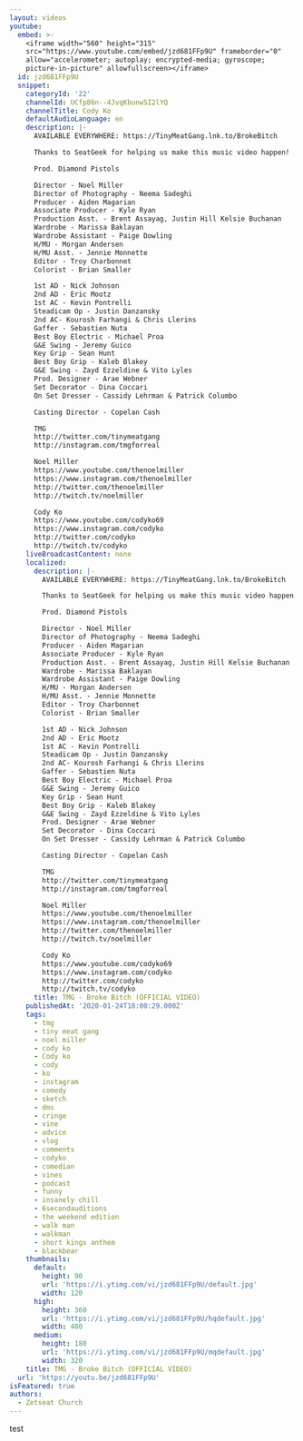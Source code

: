 ```yaml
---
layout: videos
youtube:
  embed: >-
    <iframe width="560" height="315"
    src="https://www.youtube.com/embed/jzd681FFp9U" frameborder="0"
    allow="accelerometer; autoplay; encrypted-media; gyroscope;
    picture-in-picture" allowfullscreen></iframe>
  id: jzd681FFp9U
  snippet:
    categoryId: '22'
    channelId: UCfp86n--4JvqKbunwSI2lYQ
    channelTitle: Cody Ko
    defaultAudioLanguage: en
    description: |-
      AVAILABLE EVERYWHERE: https://TinyMeatGang.lnk.to/BrokeBitch

      Thanks to SeatGeek for helping us make this music video happen! 

      Prod. Diamond Pistols

      Director - Noel Miller
      Director of Photography - Neema Sadeghi
      Producer - Aiden Magarian
      Associate Producer - Kyle Ryan
      Production Asst. - Brent Assayag, Justin Hill Kelsie Buchanan
      Wardrobe - Marissa Baklayan
      Wardrobe Assistant - Paige Dowling
      H/MU - Morgan Andersen
      H/MU Asst. - Jennie Monnette
      Editor - Troy Charbonnet
      Colorist - Brian Smaller

      1st AD - Nick Johnson
      2nd AD - Eric Mootz
      1st AC - Kevin Pontrelli
      Steadicam Op - Justin Danzansky
      2nd AC- Kourosh Farhangi & Chris Llerins
      Gaffer - Sebastien Nuta
      Best Boy Electric - Michael Proa
      G&E Swing - Jeremy Guico
      Key Grip - Sean Hunt
      Best Boy Grip - Kaleb Blakey
      G&E Swing - Zayd Ezzeldine & Vito Lyles
      Prod. Designer - Arae Webner
      Set Decorator - Dina Coccari
      On Set Dresser - Cassidy Lehrman & Patrick Columbo

      Casting Director - Copelan Cash

      TMG
      http://twitter.com/tinymeatgang
      http://instagram.com/tmgforreal

      Noel Miller
      https://www.youtube.com/thenoelmiller
      https://www.instagram.com/thenoelmiller
      http://twitter.com/thenoelmiller
      http://twitch.tv/noelmiller

      Cody Ko
      https://www.youtube.com/codyko69
      https://www.instagram.com/codyko
      http://twitter.com/codyko
      http://twitch.tv/codyko
    liveBroadcastContent: none
    localized:
      description: |-
        AVAILABLE EVERYWHERE: https://TinyMeatGang.lnk.to/BrokeBitch

        Thanks to SeatGeek for helping us make this music video happen! 

        Prod. Diamond Pistols

        Director - Noel Miller
        Director of Photography - Neema Sadeghi
        Producer - Aiden Magarian
        Associate Producer - Kyle Ryan
        Production Asst. - Brent Assayag, Justin Hill Kelsie Buchanan
        Wardrobe - Marissa Baklayan
        Wardrobe Assistant - Paige Dowling
        H/MU - Morgan Andersen
        H/MU Asst. - Jennie Monnette
        Editor - Troy Charbonnet
        Colorist - Brian Smaller

        1st AD - Nick Johnson
        2nd AD - Eric Mootz
        1st AC - Kevin Pontrelli
        Steadicam Op - Justin Danzansky
        2nd AC- Kourosh Farhangi & Chris Llerins
        Gaffer - Sebastien Nuta
        Best Boy Electric - Michael Proa
        G&E Swing - Jeremy Guico
        Key Grip - Sean Hunt
        Best Boy Grip - Kaleb Blakey
        G&E Swing - Zayd Ezzeldine & Vito Lyles
        Prod. Designer - Arae Webner
        Set Decorator - Dina Coccari
        On Set Dresser - Cassidy Lehrman & Patrick Columbo

        Casting Director - Copelan Cash

        TMG
        http://twitter.com/tinymeatgang
        http://instagram.com/tmgforreal

        Noel Miller
        https://www.youtube.com/thenoelmiller
        https://www.instagram.com/thenoelmiller
        http://twitter.com/thenoelmiller
        http://twitch.tv/noelmiller

        Cody Ko
        https://www.youtube.com/codyko69
        https://www.instagram.com/codyko
        http://twitter.com/codyko
        http://twitch.tv/codyko
      title: TMG - Broke Bitch (OFFICIAL VIDEO)
    publishedAt: '2020-01-24T18:00:29.000Z'
    tags:
      - tmg
      - tiny meat gang
      - noel miller
      - cody ko
      - Cody ko
      - cody
      - ko
      - instagram
      - comedy
      - sketch
      - dms
      - cringe
      - vine
      - advice
      - vlog
      - comments
      - codyko
      - comedian
      - vines
      - podcast
      - funny
      - insanely chill
      - 6secondauditions
      - the weekend edition
      - walk man
      - walkman
      - short kings anthem
      - blackbear
    thumbnails:
      default:
        height: 90
        url: 'https://i.ytimg.com/vi/jzd681FFp9U/default.jpg'
        width: 120
      high:
        height: 360
        url: 'https://i.ytimg.com/vi/jzd681FFp9U/hqdefault.jpg'
        width: 480
      medium:
        height: 180
        url: 'https://i.ytimg.com/vi/jzd681FFp9U/mqdefault.jpg'
        width: 320
    title: TMG - Broke Bitch (OFFICIAL VIDEO)
  url: 'https://youtu.be/jzd681FFp9U'
isFeatured: true
authors:
  - Zetseat Church
---
```

test
